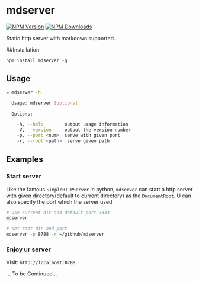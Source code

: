mdserver
==============

[![NPM Version](http://img.shields.io/npm/v/mdserver.svg?style=flat)](https://www.npmjs.org/package/mdserver)
[![NPM Downloads](https://img.shields.io/npm/dm/mdserver.svg?style=flat)](https://www.npmjs.org/package/mdserver)

Static http server with markdown supported.

##Installation

    npm install mdserver -g

## Usage

```sh
✍ mdserver -h

  Usage: mdserver [options]

  Options:

    -h, --help        output usage information
    -V, --version     output the version number
    -p, --port <num>  serve with given port
    -r, --root <path>  serve given path

```

## Examples

### Start server

Like the famous `SimpleHTTPServer` in python, `mdserver` can start a http server with given directory(default to current directory) as the `DocumentRoot`. U can also specify the port which the server used.

```sh
# use current dir and default port 3333
mdserver

# set root dir and port
mdserver -p 8788 -r ~/github/mdserver
```

### Enjoy ur server

Visit: `http://localhost:8788 `

... To be Continued...
